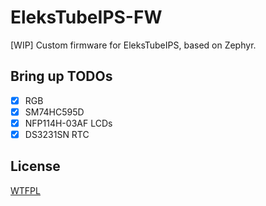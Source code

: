 EleksTubeIPS-FW
==========

[WIP] Custom firmware for EleksTubeIPS, based on Zephyr.

## Bring up TODOs

- [x] RGB
- [x] SM74HC595D
- [x] NFP114H-03AF LCDs
- [x] DS3231SN RTC

## License

[WTFPL](LICENSE)
